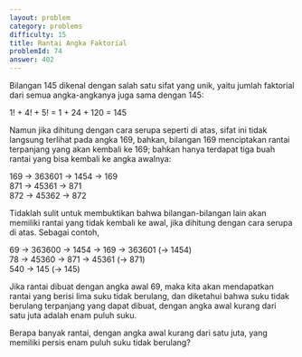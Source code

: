```yaml
---
layout: problem
category: problems
difficulty: 15
title: Rantai Angka Faktorial
problemId: 74
answer: 402
---
```

Bilangan 145 dikenal dengan salah satu sifat yang unik, yaitu jumlah faktorial dari semua angka-angkanya juga sama dengan 145:

1! + 4! + 5! = 1 + 24 + 120 = 145

Namun jika dihitung dengan cara serupa seperti di atas, sifat ini tidak langsung terlihat pada angka 169, bahkan, bilangan 169 menciptakan rantai terpanjang yang akan kembali ke 169; bahkan hanya terdapat tiga buah rantai yang bisa kembali ke angka awalnya:

169 → 363601 → 1454 → 169  
 871 → 45361 → 871  
 872 → 45362 → 872

Tidaklah sulit untuk membuktikan bahwa bilangan-bilangan lain akan memiliki rantai yang tidak kembali ke awal, jika dihitung dengan cara serupa di atas. Sebagai contoh,

69 → 363600 → 1454 → 169 → 363601 (→ 1454)  
 78 → 45360 → 871 → 45361 (→ 871)  
 540 → 145 (→ 145)

Jika rantai dibuat dengan angka awal 69, maka kita akan mendapatkan rantai yang berisi lima suku tidak berulang, dan diketahui bahwa suku tidak berulang terpanjang yang dapat dibuat, dengan angka awal kurang dari satu juta adalah enam puluh suku.

Berapa banyak rantai, dengan angka awal kurang dari satu juta, yang memiliki persis enam puluh suku tidak berulang?
